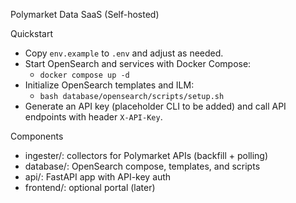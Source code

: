 Polymarket Data SaaS (Self-hosted)

Quickstart
- Copy `env.example` to `.env` and adjust as needed.
- Start OpenSearch and services with Docker Compose:
  - `docker compose up -d`
- Initialize OpenSearch templates and ILM:
  - `bash database/opensearch/scripts/setup.sh`
- Generate an API key (placeholder CLI to be added) and call API endpoints with header `X-API-Key`.

Components
- ingester/: collectors for Polymarket APIs (backfill + polling)
- database/: OpenSearch compose, templates, and scripts
- api/: FastAPI app with API-key auth
- frontend/: optional portal (later)

